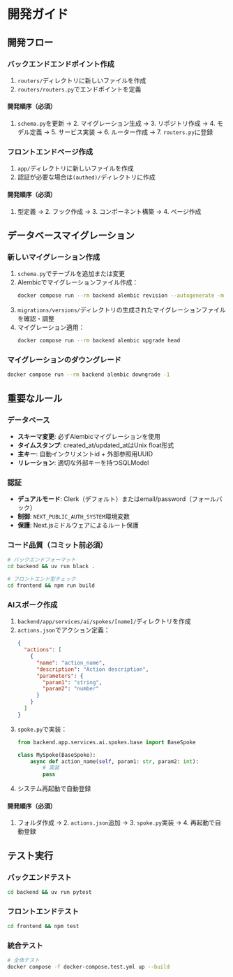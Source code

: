 # 開発ガイド

## 開発フロー

### バックエンドエンドポイント作成
1. `routers/`ディレクトリに新しいファイルを作成
2. `routers/routers.py`でエンドポイントを定義

#### 開発順序（必須）
1. `schema.py`を更新 → 2. マイグレーション生成 → 3. リポジトリ作成 → 4. モデル定義 → 5. サービス実装 → 6. ルーター作成 → 7. `routers.py`に登録

### フロントエンドページ作成
1. `app/`ディレクトリに新しいファイルを作成
2. 認証が必要な場合は`(authed)/`ディレクトリに作成

#### 開発順序（必須）
1. 型定義 → 2. フック作成 → 3. コンポーネント構築 → 4. ページ作成

## データベースマイグレーション

### 新しいマイグレーション作成
1. `schema.py`でテーブルを追加または変更
2. Alembicでマイグレーションファイル作成：
   ```bash
   docker compose run --rm backend alembic revision --autogenerate -m "migration_name"
   ```
3. `migrations/versions/`ディレクトリの生成されたマイグレーションファイルを確認・調整
4. マイグレーション適用：
   ```bash
   docker compose run --rm backend alembic upgrade head
   ```

### マイグレーションのダウングレード
```bash
docker compose run --rm backend alembic downgrade -1
```

## 重要なルール

### データベース
- **スキーマ変更**: 必ずAlembicマイグレーションを使用
- **タイムスタンプ**: created_at/updated_atはUnix float形式
- **主キー**: 自動インクリメントid + 外部参照用UUID
- **リレーション**: 適切な外部キーを持つSQLModel

### 認証
- **デュアルモード**: Clerk（デフォルト）またはemail/password（フォールバック）
- **制御**: `NEXT_PUBLIC_AUTH_SYSTEM`環境変数
- **保護**: Next.jsミドルウェアによるルート保護

### コード品質（コミット前必須）
```bash
# バックエンドフォーマット
cd backend && uv run black .

# フロントエンド型チェック
cd frontend && npm run build
```

### AIスポーク作成
1. `backend/app/services/ai/spokes/[name]/`ディレクトリを作成
2. `actions.json`でアクション定義：
   ```json
   {
     "actions": [
       {
         "name": "action_name",
         "description": "Action description",
         "parameters": {
           "param1": "string",
           "param2": "number"
         }
       }
     ]
   }
   ```
3. `spoke.py`で実装：
   ```python
   from backend.app.services.ai.spokes.base import BaseSpoke

   class MySpoke(BaseSpoke):
       async def action_name(self, param1: str, param2: int):
           # 実装
           pass
   ```
4. システム再起動で自動登録

#### 開発順序（必須）
1. フォルダ作成 → 2. `actions.json`追加 → 3. `spoke.py`実装 → 4. 再起動で自動登録

## テスト実行

### バックエンドテスト
```bash
cd backend && uv run pytest
```

### フロントエンドテスト
```bash
cd frontend && npm test
```

### 統合テスト
```bash
# 全体テスト
docker compose -f docker-compose.test.yml up --build
```